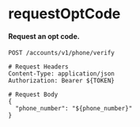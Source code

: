 requestOptCode
===========

#### Request an opt code.

```http
POST /accounts/v1/phone/verify

# Request Headers
Content-Type: application/json
Authorization: Bearer ${TOKEN}

# Request Body
{
  "phone_number": "${phone_number}"
}
```